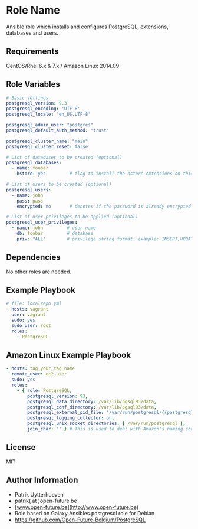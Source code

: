 Role Name
========

Ansible role which installs and configures PostgreSQL, extensions, databases and users.

Requirements
------------

CentOS/Rhel 6.x & 7.x / Amazon Linux 2014.09


Role Variables
--------------
```yaml
# Basic settings
postgresql_version: 9.3
postgresql_encoding: 'UTF-8'
postgresql_locale: 'en_US.UTF-8'

postgresql_admin_user: "postgres"
postgresql_default_auth_method: "trust"

postgresql_cluster_name: "main"
postgresql_cluster_reset: false

# List of databases to be created (optional)
postgresql_databases:
  - name: foobar
    hstore: yes         # flag to install the hstore extensions on this database (yes/no)

# List of users to be created (optional)
postgresql_users:
  - name: john
    pass: pass
    encrypted: no       # denotes if the password is already encrypted.

# List of user privileges to be applied (optional)
postgresql_user_privileges:
  - name: john         # user name
    db: foobar         # database
    priv: "ALL"        # privilege string format: example: INSERT,UPDATE/table:SELECT/anothertable:ALL
```

Dependencies
------------

No other roles are needed.

Example Playbook
-------------------------
```yaml
# file: localrepo.yml
- hosts: vagrant
  user: vagrant
  sudo: yes
  sudo_user: root
  roles:
    - PostgreSQL
```

Amazon Linux Example Playbook
-----------------------------
```yaml
- hosts: tag_your_tag_name
  remote_user: ec2-user
  sudo: yes
  roles:
    - { role: PostgreSQL,
        postgresql_version: 93,
        postgresql_data_directory: /var/lib/pgsql93/data,
        postgresql_conf_directory: /var/lib/pgsql93/data,
        postgresql_external_pid_file: "/var/run/postgresql/{{postgresql_version}}-{{postgresql_cluster_name}}.pid",
        postgresql_logging_collector: on,
        postgresql_unix_socket_directories: [ /var/run/postgresql ],
        join_char: "" } # This is used to deal with Amazon's naming convention for the postgreSQL service
```

License
-------

MIT

Author Information
------------------

* Patrik Uytterhoeven
* patrik( at )open-future.be
* [www.open-future.be](http://www.open-future.be)
* Role based on Galaxy Ansibles.postgresql role for Debian
* https://github.com/Open-Future-Belgium/PostgreSQL
